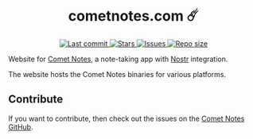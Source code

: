 <div align="center"><p>
    <h1>cometnotes.com ☄️</h1>
    <a href="https://github.com/nodetec/cometnotes.com/pulse">
      <img alt="Last commit" src="https://img.shields.io/github/last-commit/nodetec/cometnotes.com?style=for-the-badge&logo=starship&color=8bd5ca&logoColor=D9E0EE&labelColor=302D41"/>
    </a>
    <a href="https://github.com/nodetec/cometnotes.com/stargazers">
      <img alt="Stars" src="https://img.shields.io/github/stars/nodetec/cometnotes.com?style=for-the-badge&logo=starship&color=c69ff5&logoColor=D9E0EE&labelColor=302D41" />
    </a>
    <a href="https://github.com/nodetec/cometnotes.com/issues">
      <img alt="Issues" src="https://img.shields.io/github/issues/nodetec/cometnotes.com?style=for-the-badge&logo=bilibili&color=F5E0DC&logoColor=D9E0EE&labelColor=302D41" />
    </a>
    <a href="https://github.com/nodetec/cometnotes.com">
      <img alt="Repo size" src="https://img.shields.io/github/repo-size/nodetec/cometnotes.com?color=%23DDB6F2&label=SIZE&logo=codesandbox&style=for-the-badge&logoColor=D9E0EE&labelColor=302D41" />
    </a>
</div>

Website for [Comet Notes](https://cometnotes.com/ "Comet Notes"), a note-taking app with [Nostr](https://nostr.com/ "Nostr") integration.

The website hosts the Comet Notes binaries for various platforms.

## Contribute

If you want to contribute, then check out the issues on the [Comet Notes GitHub](https://github.com/nodetec/comet "Comet Notes GitHub").
